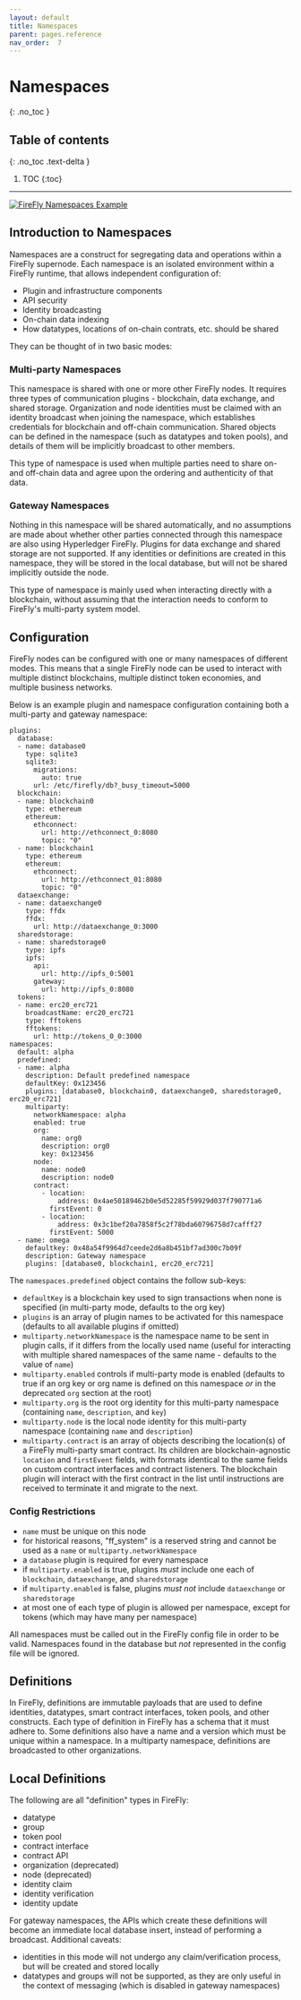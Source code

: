 ```yaml
---
layout: default
title: Namespaces
parent: pages.reference
nav_order:  7
---
```


# Namespaces
{: .no_toc }

## Table of contents
{: .no_toc .text-delta }

1. TOC
{:toc}

---

[![FireFly Namespaces Example](../images/hyperledger-firefly-namespaces-example-with-org.png "FireFly namespaces example")](../images/hyperledger-firefly-namespaces-example-with-org.png)

## Introduction to Namespaces

Namespaces are a construct for segregating data and operations within a FireFly supernode. Each namespace is an isolated environment within a FireFly runtime, that allows independent configuration of:

 * Plugin and infrastructure components
 * API security
 * Identity broadcasting
 * On-chain data indexing
 * How datatypes, locations of on-chain contrats, etc. should be shared

They can be thought of in two basic modes:

### Multi-party Namespaces
This namespace is shared with one or more other FireFly nodes. It requires three types of communication plugins - blockchain, data exchange, and shared storage. Organization and node identities must be claimed with an identity broadcast when joining the namespace, which establishes credentials for blockchain and off-chain communication. Shared objects can be defined in the namespace (such as datatypes and token pools), and details of them will be implicitly broadcast to other members.

This type of namespace is used when multiple parties need to share on- and off-chain data and agree upon the ordering and authenticity of that data.

### Gateway Namespaces

Nothing in this namespace will be shared automatically, and no assumptions are made about whether other parties connected through this namespace are also using Hyperledger FireFly. Plugins for data exchange and shared storage are not supported. If any identities or definitions are created in this namespace, they will be stored in the local database, but will not be shared implicitly outside the node.

This type of namespace is mainly used when interacting directly with a blockchain, without assuming that the interaction needs to conform to FireFly's multi-party system model.

## Configuration

FireFly nodes can be configured with one or many namespaces of different modes. This means that a single FireFly node can be used to interact with multiple distinct blockchains, multiple distinct token economies, and multiple business networks.

Below is an example plugin and namespace configuration containing both a multi-party and gateway namespace:

```
plugins:
  database:
  - name: database0
    type: sqlite3
    sqlite3:
      migrations:
        auto: true
      url: /etc/firefly/db?_busy_timeout=5000
  blockchain:
  - name: blockchain0
    type: ethereum
    ethereum:
      ethconnect:
        url: http://ethconnect_0:8080
        topic: "0"
  - name: blockchain1
    type: ethereum
    ethereum:
      ethconnect:
        url: http://ethconnect_01:8080
        topic: "0"
  dataexchange:
  - name: dataexchange0
    type: ffdx
    ffdx:
      url: http://dataexchange_0:3000
  sharedstorage:
  - name: sharedstorage0
    type: ipfs
    ipfs:
      api:
        url: http://ipfs_0:5001
      gateway:
        url: http://ipfs_0:8080
  tokens:
  - name: erc20_erc721
    broadcastName: erc20_erc721
    type: fftokens
    fftokens:
      url: http://tokens_0_0:3000
namespaces:
  default: alpha
  predefined:
  - name: alpha
    description: Default predefined namespace
    defaultKey: 0x123456
    plugins: [database0, blockchain0, dataexchange0, sharedstorage0, erc20_erc721]
    multiparty:
      networkNamespace: alpha
      enabled: true
      org:
        name: org0
        description: org0
        key: 0x123456
      node:
        name: node0
        description: node0
      contract:
        - location:
            address: 0x4ae50189462b0e5d52285f59929d037f790771a6
          firstEvent: 0
        - location:
            address: 0x3c1bef20a7858f5c2f78bda60796758d7cafff27
          firstEvent: 5000
  - name: omega
    defaultkey: 0x48a54f9964d7ceede2d6a8b451bf7ad300c7b09f
    description: Gateway namespace
    plugins: [database0, blockchain1, erc20_erc721]
```

The `namespaces.predefined` object contains the follow sub-keys:

* `defaultKey` is a blockchain key used to sign transactions when none is specified (in multi-party mode,
  defaults to the org key)
* `plugins` is an array of plugin names to be activated for this namespace (defaults to
  all available plugins if omitted)
* `multiparty.networkNamespace` is the namespace name to be sent in plugin calls, if it differs from the
  locally used name (useful for interacting with multiple shared namespaces of the same name -
  defaults to the value of `name`)
* `multiparty.enabled` controls if multi-party mode is enabled (defaults to true if an org key or
  org name is defined on this namespace _or_ in the deprecated `org` section at the root)
* `multiparty.org` is the root org identity for this multi-party namespace (containing `name`,
  `description`, and `key`)
* `multiparty.node` is the local node identity for this multi-party namespace (containing `name` and
  `description`)
* `multiparty.contract` is an array of objects describing the location(s) of a FireFly multi-party
  smart contract. Its children are blockchain-agnostic `location` and `firstEvent` fields, with formats
  identical to the same fields on custom contract interfaces and contract listeners. The blockchain plugin
  will interact with the first contract in the list until instructions are received to terminate it and
  migrate to the next.

### Config Restrictions
* `name` must be unique on this node
* for historical reasons, "ff_system" is a reserved string and cannot be used as a `name` or `multiparty.networkNamespace`
* a `database` plugin is required for every namespace
* if `multiparty.enabled` is true, plugins _must_ include one each of `blockchain`, `dataexchange`, and
  `sharedstorage`
* if `multiparty.enabled` is false, plugins _must not_ include `dataexchange` or `sharedstorage`
* at most one of each type of plugin is allowed per namespace, except for tokens (which
  may have many per namespace)

All namespaces must be called out in the FireFly config file in order to be valid. Namespaces found in
the database but _not_ represented in the config file will be ignored.

## Definitions
In FireFly, definitions are immutable payloads that are used to define identities, datatypes, smart contract interfaces, token pools, and other constructs. Each type of definition in FireFly has a schema that it must adhere to. Some definitions also have a name and a version which must be unique within a namespace. In a multiparty namespace, definitions are broadcasted to other organizations. 

## Local Definitions

The following are all "definition" types in FireFly:
* datatype
* group
* token pool
* contract interface
* contract API
* organization (deprecated)
* node (deprecated)
* identity claim
* identity verification
* identity update

For gateway namespaces, the APIs which create these definitions will become an immediate
local database insert, instead of performing a broadcast. Additional caveats:
* identities in this mode will not undergo any claim/verification process,
  but will be created and stored locally
* datatypes and groups will not be supported, as they are only useful in the context
  of messaging (which is disabled in gateway namespaces)